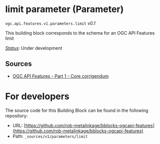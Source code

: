 
# limit parameter (Parameter)

`ogc.api.features.v1.parameters.limit` *v0.1*

This building block corresponds to the schema for an OGC API Features limit

[*Status*](http://www.opengis.net/def/status): Under development

## Sources

* [OGC API Features - Part 1 - Core corrigendum](https://docs.ogc.org/is/17-069r4/17-069r4.html)

# For developers

The source code for this Building Block can be found in the following repository:

* URL: [https://github.com/rob-metalinkage/bblocks-ogcapi-features](https://github.com/rob-metalinkage/bblocks-ogcapi-features)
* Path: `_sources/v1/parameters/limit`

